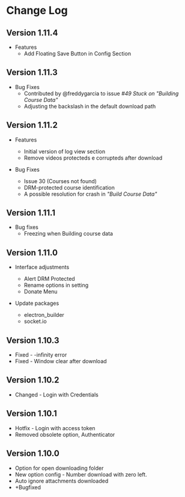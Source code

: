 # Change Log

## Version 1.11.4
* Features
    - Add Floating Save Button in Config Section

## Version 1.11.3

* Bug Fixes
    - Contributed by @freddygarcia to issue _#49 Stuck on "Building Course Data"_ 
    - Adjusting the backslash in the default download path


## Version 1.11.2

* Features
    - Initial version of log view section
    - Remove videos protecteds e corrupteds after download

* Bug Fixes
    - Issue 30 (Courses not found)
    - DRM-protected course identification
    - A possible resolution for crash in _"Build Course Data"_

## Version 1.11.1

* Bug fixes
    - Freezing when Building course data

## Version 1.11.0

* Interface adjustments
    - Alert DRM Protected
    - Rename options in setting
    - Donate Menu

* Update packages
    - electron_builder
    - socket.io

## Version 1.10.3

* Fixed - -infinity error
* Fixed - Window clear after download

## Version 1.10.2

* Changed - Login with Credentials

## Version 1.10.1

* Hotfix - Login with access token
* Removed obsolete option, Authenticator

## Version 1.10.0

* Option for open downloading folder
* New option config - Number download with zero left.
* Auto ignore attachments downloaded
* +Bugfixed
